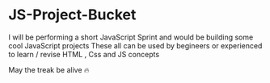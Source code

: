 # JS-Project-Bucket

I will be performing a short JavaScript Sprint and would be building some cool JavaScript projects 
These all can be used by begineers or experienced to learn / revise HTML , Css and JS concepts

May the treak be alive 🔥
